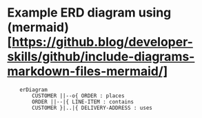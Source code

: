 # Example ERD diagram using (mermaid)[https://github.blog/developer-skills/github/include-diagrams-markdown-files-mermaid/]
```mermaid
	erDiagram
	    CUSTOMER ||--o{ ORDER : places
	    ORDER ||--|{ LINE-ITEM : contains
	    CUSTOMER }|..|{ DELIVERY-ADDRESS : uses
```
